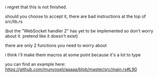 i regret that this is not finished.

should you choose to accept it, there are bad instructions at the top of src/lib.rs

(but the "WebSocket handler 2" has yet to be implemented so don't worry about it.  pretend like it doesn't exist)

there are only 2 functions you need to worry about

i think i'll make them macros at some point because it's a lot to type

you can find an example here: https://github.com/munvoseli/aaaaa/blob/master/src/main.rs#L90

